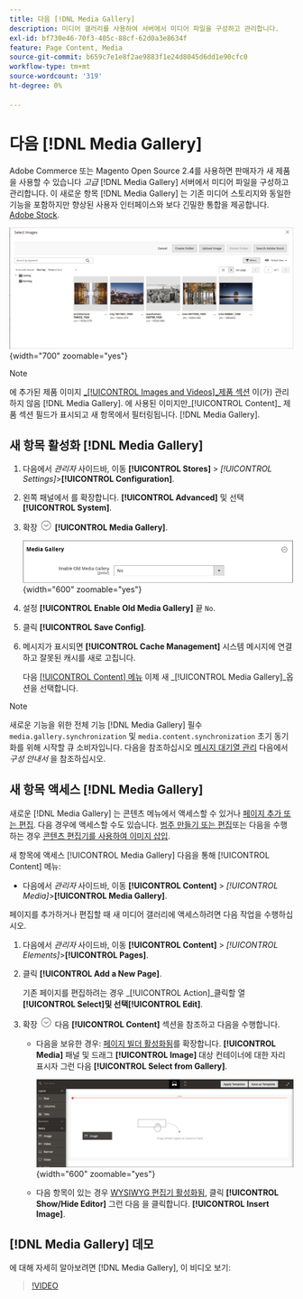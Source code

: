```yaml
---
title: 다음 [!DNL Media Gallery]
description: 미디어 갤러리를 사용하여 서버에서 미디어 파일을 구성하고 관리합니다.
exl-id: bf730e46-70f3-405c-88cf-62d0a3e8634f
feature: Page Content, Media
source-git-commit: b659c7e1e8f2ae9883f1e24d8045d6dd1e90cfc0
workflow-type: tm+mt
source-wordcount: '319'
ht-degree: 0%

---
```


# 다음 [!DNL Media Gallery]

Adobe Commerce 또는 Magento Open Source 2.4를 사용하면 판매자가 새 제품을 사용할 수 있습니다 _고급_ [!DNL Media Gallery] 서버에서 미디어 파일을 구성하고 관리합니다. 이 새로운 항목 [!DNL Media Gallery] 는 기존 미디어 스토리지와 동일한 기능을 포함하지만 향상된 사용자 인터페이스와 보다 긴밀한 통합을 제공합니다. [Adobe Stock][adobe-stock].

![미디어 갤러리 격자에 표시된 이미지](./assets/media-gallery-grid.png){width="700" zoomable="yes"}

>[!NOTE]
>
>에 추가된 제품 이미지 [_[!UICONTROL Images and Videos]_제품 섹션](../catalog/product-image.md#upload-an-image) 이(가) 관리하지 않음 [!DNL Media Gallery]. 에 사용된 이미지만_[!UICONTROL Content]_ 제품 섹션 필드가 표시되고 새 항목에서 필터링됩니다. [!DNL Media Gallery].

## 새 항목 활성화 [!DNL Media Gallery]

1. 다음에서 _관리자_ 사이드바, 이동 **[!UICONTROL Stores]** > _[!UICONTROL Settings]_>**[!UICONTROL Configuration]**.

1. 왼쪽 패널에서 를 확장합니다. **[!UICONTROL Advanced]** 및 선택 **[!UICONTROL System]**.

1. 확장 ![확장 선택기](../assets/icon-display-expand.png) **[!UICONTROL Media Gallery]**.

   ![고급 구성 - [!DNL Media Gallery]](./assets/system-media-gallery.png){width="600" zoomable="yes"}

1. 설정 **[!UICONTROL Enable Old Media Gallery]** 끝 `No`.

1. 클릭 **[!UICONTROL Save Config]**.

1. 메시지가 표시되면 **[!UICONTROL Cache Management]** 시스템 메시지에 연결하고 잘못된 캐시를 새로 고칩니다.

   다음 [[!UICONTROL Content] 메뉴](/help/content-design/content-menu.md) 이제 새 _[!UICONTROL Media Gallery]_옵션을 선택합니다.

>[!NOTE]
>
>새로운 기능을 위한 전체 기능 [!DNL Media Gallery] 필수 `media.gallery.synchronization` 및 `media.content.synchronization` 초기 동기화를 위해 시작할 큐 소비자입니다. 다음을 참조하십시오 [메시지 대기열 관리](https://experienceleague.adobe.com/docs/commerce-operations/configuration-guide/message-queues/manage-message-queues.html) 다음에서 _구성 안내서_ 을 참조하십시오.

## 새 항목 액세스 [!DNL Media Gallery]

새로운 [!DNL Media Gallery] 는 콘텐츠 메뉴에서 액세스할 수 있거나 [페이지 추가 또는 편집](/help/content-design/page-add.md). 다음 경우에 액세스할 수도 있습니다. [범주 만들기 또는 편집](/help/catalog/category-create.md)또는 다음을 수행하는 경우 [콘텐츠 편집기를 사용하여 이미지 삽입](/help/content-design/editor-insert-image.md).

새 항목에 액세스 [!UICONTROL Media Gallery] 다음을 통해 [!UICONTROL Content] 메뉴:

- 다음에서 _관리자_ 사이드바, 이동 **[!UICONTROL Content]** > _[!UICONTROL Media]_>**[!UICONTROL Media Gallery]**.

페이지를 추가하거나 편집할 때 새 미디어 갤러리에 액세스하려면 다음 작업을 수행하십시오.

1. 다음에서 _관리자_ 사이드바, 이동 **[!UICONTROL Content]** > _[!UICONTROL Elements]_>**[!UICONTROL Pages]**.

1. 클릭 **[!UICONTROL Add a New Page]**.

   기존 페이지를 편집하려는 경우 _[!UICONTROL Action]_클릭할 열&#x200B;**[!UICONTROL Select]**및 선택&#x200B;**[!UICONTROL Edit]**.

1. 확장 ![확장 선택기](../assets/icon-display-expand.png) 다음 **[!UICONTROL Content]** 섹션을 참조하고 다음을 수행합니다.

   - 다음을 보유한 경우: [페이지 빌더 활성화됨](../page-builder/setup.md)를 확장합니다. **[!UICONTROL Media]** 패널 및 드래그 **[!UICONTROL Image]** 대상 컨테이너에 대한 자리 표시자 그런 다음 **[!UICONTROL Select from Gallery]**.

     ![이미지를 스테이지로 드래그](./assets/pb-media-image-drag.png){width="600" zoomable="yes"}

   - 다음 항목이 있는 경우 [WYSIWYG 편집기 활성화됨](/help/content-design/editor.md), 클릭 **[!UICONTROL Show/Hide Editor]** 그런 다음 을 클릭합니다. **[!UICONTROL Insert Image]**.

## [!DNL Media Gallery] 데모

에 대해 자세히 알아보려면 [!DNL Media Gallery], 이 비디오 보기:

>[!VIDEO](https://video.tv.adobe.com/v/343785?quality=12)

[adobe-stock]: https://stock.adobe.com

